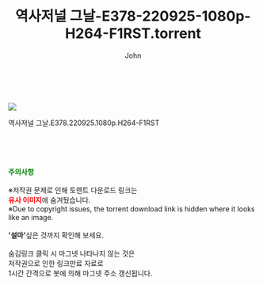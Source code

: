﻿---
layout: post
title:  "    역사저널 그날-E378-220925-1080p-H264-F1RST.torrent"
author: John
categories: [ TV ]
tags: [  ]
image: https://torrentrj55.com/uploadfile/full/f0dd7960144ff5ace04f66ad330c6d6d15653bdb.jpg 
description: "    역사저널 그날-E378-220925-1080p-H264-F1RST torrent 정보 공유"
toc: true
toc_sticky: true
---

<br>
<p><img src="https://torrentrj55.com/uploadfile/full/f0dd7960144ff5ace04f66ad330c6d6d15653bdb.jpg"/></p>
 역사저널 그날.E378.220925.1080p.H264-F1RST  
    
<br><br><br>
<p data-ke-size="size16"><b><span style="color: green;">주의사항</span></b><br /><br />※저작권 문제로 인해 토렌트 다운로드 링크는<br /><b><span style="color: red;">유사 이미지</span></b>에 숨겨뒀습니다.<br />※Due to copyright issues, the torrent download link is hidden where it looks like an image.<br /><br /><b>'설마'</b>싶은 것까지 확인해 보세요.<br /><br />숨김링크 클릭 시 마그넷 나타나지 않는 것은<br />저작권으로 인한 링크만료 자료로<br />1시간 간격으로 봇에 의해 마그넷 주소 갱신됩니다.</p>
